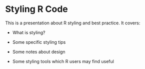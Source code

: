 # Styling R Code

This is a presentation about R styling and best practice. It covers:

-   What is styling?

-   Some specific styling tips

-   Some notes about design

-   Some styling tools which R users may find useful
